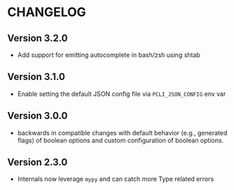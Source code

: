 # CHANGELOG

## Version 3.2.0

- Add support for emitting autocomplete in bash/zsh using shtab

## Version 3.1.0

- Enable setting the default JSON config file via `PCLI_JSON_CONFIG` env var

## Version 3.0.0

- backwards in compatible changes with default behavior (e.g., generated flags) of boolean options and custom configuration of boolean options.

## Version 2.3.0

- Internals now leverage `mypy` and can catch more Type related errors